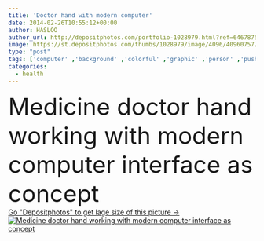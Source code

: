```yaml
---
title: 'Doctor hand with modern computer'
date: 2014-02-26T10:55:12+00:00
author: HASLOO
author_url: http://depositphotos.com/portfolio-1028979.html?ref=64678756
image: https://st.depositphotos.com/thumbs/1028979/image/4096/40960757/api_thumb_450.jpg?forcejpeg=true
type: "post"
tags: ['computer' ,'background' ,'colorful' ,'graphic' ,'person' ,'push' ,'human' ,'people' ,'health' ,'medicine' ,'male' ,'medical' ,'care' ,'man' ,'tech' ,'technology' ,'hand' ,'modern' ,'symbol' ,'icon' ,'Cardiology' ,'doctor' ,'heart' ,'button' ,'display' ,'screen' ,'digital' ,'press' ,'touch' ,'network' ,'data' ,'exam' ,'professional' ,'test' ,'work' ,'future' ,'navigation' ,'report' ,'At' ,'virtual' ,'graph' ,'chart' ,'interface' ,'diagram' ,'choosing' ,'program' ,'and' ,'medic' ,'cardiologist' ,'portal' ]
categories: 
  - health
---
```

<div aling="center">
            <font size="60"> Medicine doctor hand working with modern computer interface as concept</font>   
</div>
<div>
    <a href='https://depositphotos.com/40960757/stock-photo-doctor-hand-with-modern-computer.html?ref=64678756' target=_blank > Go "Depositphotos" to get lage size of this picture ->
        <img href='https://depositphotos.com/40960757/stock-photo-doctor-hand-with-modern-computer.html?ref=64678756' src='https://st.depositphotos.com/1028979/4096/i/950/depositphotos_40960757-stock-photo-doctor-hand-with-modern-computer.jpg?forcejpeg=true' alt='Medicine doctor hand working with modern computer interface as concept' >
    </a>
</div>
